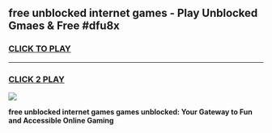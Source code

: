 
## free unblocked internet games - Play Unblocked Gmaes & Free #dfu8x
<h3>
<a href="https://premium.freeplayer.one?title=free_unblocked_internet_games&ref=03M">CLICK TO PLAY</a></h3>
<hr>

<h3>
<a href="https://premium.freeplayer.one?title=free_unblocked_internet_games&ref=03M">CLICK 2 PLAY</a>
  
</h3>

<a href="https://premium.freeplayer.one?title=free_unblocked_internet_games&ref=03M"><img src="https://clearcache.store/games.png"></a>


**free unblocked internet games games unblocked: Your Gateway to Fun and Accessible Online Gaming**

